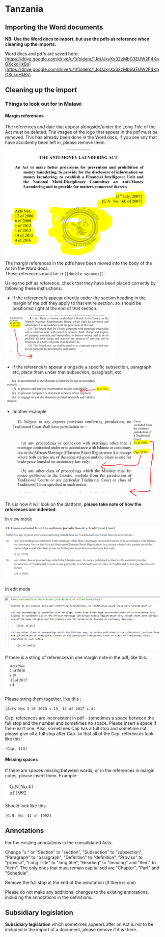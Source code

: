 # Tanzania

## Importing the Word documents

**NB: Use the Word docs to import, but use the pdfs as reference when cleaning up the imports.**

Word docs and pdfs are saved here:  
[https://drive.google.com/drive/u/1/folders/1JqUJkyXx32zMbG3EUW2F4KpGXckoHkBs](https://drive.google.com/drive/u/1/folders/1JqUJkyXx32zMbG3EUW2F4KpGXckoHkBs)

## Cleaning up the import

### Things to look out for in Malawi

#### Margin references

The references and date that appear alongside/under the Long Title of the Act must be deleted. The images of the logo that appear in the pdf must be removed. This has already been done in the Word docs, if you see any that have accidently been left in, please remove them.

![](../.gitbook/assets/image%20%28202%29.png)

The margin references in the pdfs have been moved into the body of the Act in the  Word docs.   
These references must be  in `[[double squares]].`

Using the pdf as reference, check that they have been placed correctly by following these instructions:

* if the reference/s appear directly under the section heading in the margin of the pdf they apply to that entire section, so should be positioned right at the end of that section.

![](../.gitbook/assets/image%20%28188%29.png)

* if the reference/s appear alongside a specific subsection, paragraph etc, place them under that subsection, paragraph, etc

![](../.gitbook/assets/image%20%28186%29.png)

* another example

![](../.gitbook/assets/image%20%28190%29.png)

This is how it will look on the platform, **please take note of how the references are indented**:

In view mode

![](../.gitbook/assets/image%20%28189%29.png)

In edit mode

![](../.gitbook/assets/image%20%28187%29.png)



If there is a string of references in one margin note in the pdf, like this:

![](../.gitbook/assets/image%20%28201%29.png)

Please string them together, like this :

`[Acts Nos 2 of 2010 s.19, 13 of 2017 s.4]`

Cap. references are inconsistent in pdf - sometimes a space between the full stop and the number and sometimes no space. Please insert a space if there isn't one. Also, sometimes Cap has a full stop and sometime not, please give all a full stop after Cap. so that all of the Cap. references look like this:

`[Cap. 113]`

#### Missing spaces

If there are spaces missing between words, or in the references in margin notes, please insert them. Example:

![](../.gitbook/assets/image%20%28200%29.png)

Should look like this:

`[G.N. No. 41 of 1992]`



## Annotations

For the existing annotations in the consolidated Acts:

Change "s." or "Section" to "section", "Subsection" to "subsection", "Paragraph" to "paragraph",  "Definition" to "definition",  "Proviso" to "proviso", "Long Title" to "long title", "Heading" to "heading" and "Item" to "item". The only ones that must remain capitalised are "Chapter", "Part" and "Schedule".

Remove the full stop at the end of the annotation \(if there is one\)

Please do not make any additional changes to the existing annotations, including the annotations in the definitions.

## Subsidiary legislation

**Subsidiary legislation** which sometimes appears after an Act is not to be included in the import of a document, please remove if it is there.  


